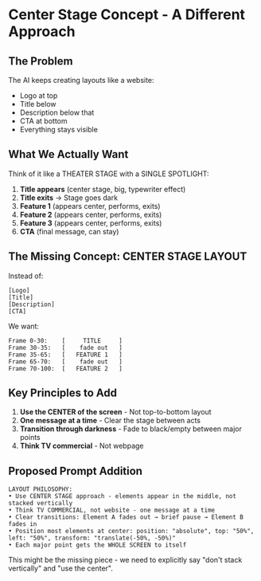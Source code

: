 # Center Stage Concept - A Different Approach

## The Problem
The AI keeps creating layouts like a website:
- Logo at top
- Title below
- Description below that
- CTA at bottom
- Everything stays visible

## What We Actually Want
Think of it like a THEATER STAGE with a SINGLE SPOTLIGHT:

1. **Title appears** (center stage, big, typewriter effect)
2. **Title exits** → Stage goes dark
3. **Feature 1** (appears center, performs, exits)
4. **Feature 2** (appears center, performs, exits)
5. **Feature 3** (appears center, performs, exits)
6. **CTA** (final message, can stay)

## The Missing Concept: CENTER STAGE LAYOUT

Instead of:
```
[Logo]
[Title]
[Description]
[CTA]
```

We want:
```
Frame 0-30:    [     TITLE     ]
Frame 30-35:   [    fade out   ]
Frame 35-65:   [   FEATURE 1   ]
Frame 65-70:   [    fade out   ]
Frame 70-100:  [   FEATURE 2   ]
```

## Key Principles to Add

1. **Use the CENTER of the screen** - Not top-to-bottom layout
2. **One message at a time** - Clear the stage between acts
3. **Transition through darkness** - Fade to black/empty between major points
4. **Think TV commercial** - Not webpage

## Proposed Prompt Addition

```
LAYOUT PHILOSOPHY:
• Use CENTER STAGE approach - elements appear in the middle, not stacked vertically
• Think TV COMMERCIAL, not website - one message at a time
• Clear transitions: Element A fades out → brief pause → Element B fades in
• Position most elements at center: position: "absolute", top: "50%", left: "50%", transform: "translate(-50%, -50%)"
• Each major point gets the WHOLE SCREEN to itself
```

This might be the missing piece - we need to explicitly say "don't stack vertically" and "use the center".
